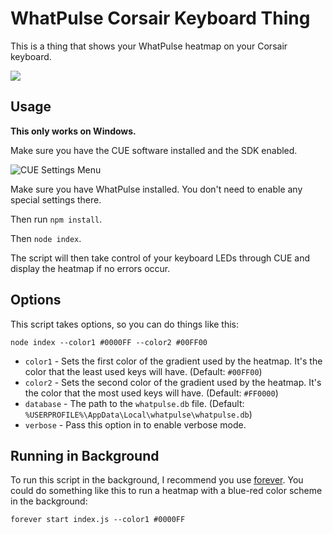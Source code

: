# WhatPulse Corsair Keyboard Thing

This is a thing that shows your WhatPulse heatmap on your Corsair keyboard.

![](http://i.imgur.com/v1ioZNI.jpg)

## Usage

**This only works on Windows.**

Make sure you have the CUE software installed and the SDK enabled.

![CUE Settings Menu](http://i.imgur.com/kfraBoh.png)

Make sure you have WhatPulse installed. You don't need to enable any special
settings there.

Then run `npm install`.

Then `node index`.

The script will then take control of your keyboard LEDs through CUE and display
the heatmap if no errors occur.

## Options

This script takes options, so you can do things like this:

```
node index --color1 #0000FF --color2 #00FF00
```

- `color1` - Sets the first color of the gradient used by the heatmap. It's the
  color that the least used keys will have. (Default: `#00FF00`)
- `color2` - Sets the second color of the gradient used by the heatmap. It's the
  color that the most used keys will have. (Default: `#FF0000`)
- `database` - The path to the `whatpulse.db` file. (Default:
  `%USERPROFILE%\AppData\Local\whatpulse\whatpulse.db`)
- `verbose` - Pass this option in to enable verbose mode.

## Running in Background

To run this script in the background, I recommend you use [forever](https://github.com/foreverjs/forever).
You could do something like this to run a heatmap with a blue-red color scheme in
the background:

```
forever start index.js --color1 #0000FF
```

